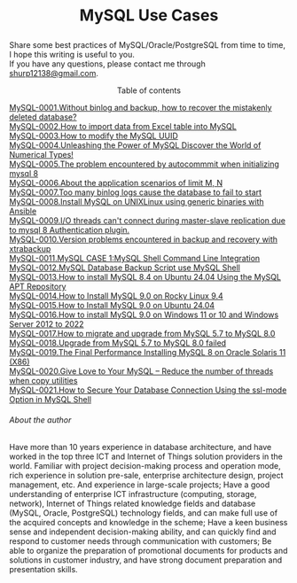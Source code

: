 # <p align="center">MySQL Use Cases</p>
Share some best practices of MySQL/Oracle/PostgreSQL from time to time, I hope this writing is useful to you.<br>
If you have any questions, please contact me through shurp12138@gmail.com.

<p align="center">Table of contents</p>

[MySQL-0001.Without binlog and backup, how to recover the mistakenly deleted database?](https://github.com/Jerry-Freelancer/MySQL_Cases/blob/main/0001.Without%20binlog%20and%20backup%2C%20how%20to%20recover%20the%20mistakenly%20deleted%20database.md)<br>
[MySQL-0002.How to import data from Excel table into MySQL](https://github.com/Jerry-Freelancer/MySQL_Cases/blob/main/0002.How%20to%20import%20data%20from%20Excel%20table%20into%20MySQL.md)<br>
[MySQL-0003.How to modify the MySQL UUID](https://github.com/Jerry-Freelancer/MySQL_Cases/blob/main/0003.How%20to%20modify%20the%20MySQL%20UUID.md)<br>
[MySQL-0004.Unleashing the Power of MySQL Discover the World of Numerical Types!](https://github.com/Jerry-Freelancer/MySQL_Cases/blob/main/0004.Unleashing%20the%20Power%20of%20MySQL%20Discover%20the%20World%20of%20Numerical%20Types!.md)<br>
[MySQL-0005.The problem encountered by autocommmit when initializing mysql 8](https://github.com/Jerry-Freelancer/MySQL_Cases/blob/main/0005.The%20problem%20encountered%20by%20autocommmit%20when%20initializing%20mysql%208.md)<br>
[MySQL-0006.About the application scenarios of limit M, N](https://github.com/Jerry-Freelancer/MySQL_Cases/blob/main/0006.About%20the%20application%20scenarios%20of%20limit%20M%2C%20N.md)<br>
[MySQL-0007.Too many binlog logs cause the database to fail to start](https://github.com/Jerry-Freelancer/MySQL_Cases/blob/main/0007.Too%20many%20binlog%20logs%20cause%20the%20database%20to%20fail%20to%20start.md)<br>
[MySQL-0008.Install MySQL on UNIXLinux using generic binaries with Ansible](https://github.com/Jerry-Freelancer/MySQL_Cases/blob/main/0008.Install%20MySQL%20on%20UNIXLinux%20using%20generic%20binaries%20with%20Ansible.md)<br>
[MySQL-0009.I/O threads can't connect during master-slave replication due to mysql 8 Authentication plugin.](https://github.com/Jerry-Freelancer/MySQL_Cases/blob/main/0009.IO%20threads%20can't%20connect%20during%20master-slave%20replication%20due%20to%20mysql%208%20Authentication%20plugin.md)<br>
[MySQL-0010.Version problems encountered in backup and recovery with xtrabackup](https://github.com/Jerry-Freelancer/MySQL_Cases/blob/main/0010.Version%20problems%20encountered%20in%20backup%20and%20recovery%20with%20xtrabackup.md)<br>
[MySQL-0011.MySQL CASE 1:MySQL Shell Command Line Integration](https://github.com/Jerry-Freelancer/MySQL_Cases/blob/main/0011.MySQL%20CASE%201%20MySQL%20Shell%20Command%20Line%20Integration.md)<br>
[MySQL-0012.MySQL Database Backup Script use MySQL Shell](https://github.com/Jerry-Freelancer/MySQL_Cases/blob/main/0012.MySQL%20Database%20Backup%20Script%20use%20MySQL%20Shell%20.md)<br>
[MySQL-0013.How to install MySQL 8.4 on Ubuntu 24.04 Using the MySQL APT Repository](https://github.com/Jerry-Freelancer/MySQL_Cases/blob/main/0013.How%20to%20install%20MySQL%208.4%20%20on%20Ubuntu%2024.04%20Using%20the%20MySQL%20APT%20Repository.md)<br>
[MySQL-0014.How to Install MySQL 9.0 on Rocky Linux 9.4](https://github.com/Jerry-Freelancer/MySQL_Cases/blob/main/0014.How%20to%20Install%20MySQL%209.0%20on%20Rocky%20Linux%209.4.md)<br>
[MySQL-0015.How to Install MySQL 9.0 on Ubuntu 24.04](https://github.com/Jerry-Freelancer/MySQL_Cases/blob/main/0015.How%20to%20install%20MySQL%209.0%20%20on%20Ubuntu%2024.04.md)<br>
[MySQL-0016.How to install MySQL 9.0 on Windows 11 or 10 and Windows Server 2012 to 2022](https://github.com/Jerry-Freelancer/MySQL_Cases/blob/main/0016.How%20to%20install%20MySQL%209.0%20%20on%20Windows%2011%20or%2010%20and%20Windows%20Server%202012%20to%202022.md)<br>
[MySQL-0017.How to migrate and upgrade from MySQL 5.7 to MySQL 8.0](https://github.com/Jerry-Freelancer/MySQL_Cases/blob/main/0017.How%20to%20migrate%20and%20upgrade%20from%20MySQL%205.7%20to%20MySQL%208.0.md)<br>
[MySQL-0018.Upgrade from MySQL 5.7 to MySQL 8.0 failed](https://github.com/Jerry-Freelancer/MySQL_Cases/blob/main/0018.Upgrade%20from%20MySQL%205.7%20to%20MySQL%208.0%20failed.md)<br>
[MySQL-0019.The Final Performance Installing MySQL 8 on Oracle Solaris 11 (X86)](https://github.com/Jerry-Freelancer/MySQL_Cases/blob/main/0019.The%20Final%20Performance%20Installing%20MySQL%208%20on%20Oracle%20Solaris%2011%20(X86).md)<br>
[MySQL-0020.Give Love to Your MySQL – Reduce the number of threads when copy utilities](https://github.com/Jerry-Freelancer/MySQL_Cases/blob/main/0020.Give%20Love%20to%20Your%20MySQL%20%E2%80%93%20Reduce%20the%20number%20of%20threads%20when%20copy%20utilities.md)<br>
[MySQL-0021.How to Secure Your Database Connection Using the ssl-mode Option in MySQL Shell](https://github.com/Jerry-Freelancer/MySQL_Cases/blob/main/0021.How%20to%20Secure%20Your%20Database%20Connection%20Using%20the%20ssl-mode%20Option%20in%20MySQL%20Shell.md)<br>









###### About the author
Have more than 10 years experience in database architecture, and have worked in the top three ICT and Internet of Things solution providers in the world. Familiar with project decision-making process and operation mode, rich experience in solution pre-sale, enterprise architecture design, project management, etc. And experience in large-scale projects; Have a good understanding of enterprise ICT infrastructure (computing, storage, network), Internet of Things related knowledge fields and database (MySQL, Oracle, PostgreSQL) technology fields, and can make full use of the acquired concepts and knowledge in the scheme; Have a keen business sense and independent decision-making ability, and can quickly find and respond to customer needs through communication with customers; Be able to organize the preparation of promotional documents for products and solutions in customer industry, and have strong document preparation and presentation skills.
